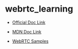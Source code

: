 # webrtc_learning

- [Official Doc Link](https://webrtc.org/getting-started/overview)

- [MDN Doc Link](https://developer.mozilla.org/en-US/docs/Web/API/WebRTC_API)

- [WebRTC Samples](https://webrtc.github.io/samples/)
